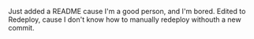Just added a README cause I'm a good person, and I'm bored. Edited to Redeploy, cause I don't know how to manually redeploy withouth a new commit.